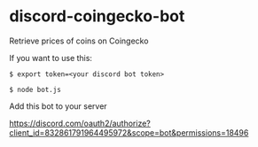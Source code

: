 # discord-coingecko-bot
Retrieve prices of coins on Coingecko

If you want to use this:

`$ export token=<your discord bot token>`

`$ node bot.js`

Add this bot to your server

https://discord.com/oauth2/authorize?client_id=832861791964495972&scope=bot&permissions=18496
